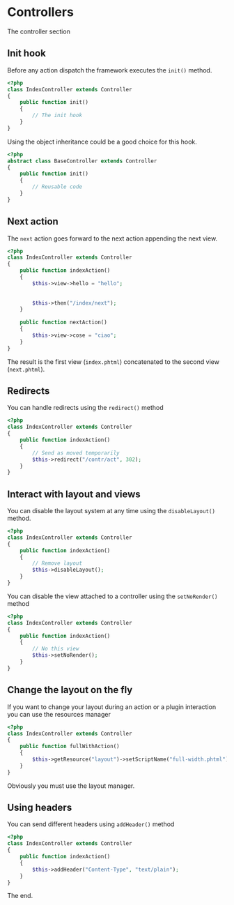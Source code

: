 # Controllers

The controller section

## Init hook

Before any action dispatch the framework executes the `init()` method.

```php
<?php
class IndexController extends Controller
{
    public function init()
    {
        // The init hook
    }
}
```

Using the object inheritance could be a good choice for this hook.

```php
<?php
abstract class BaseController extends Controller
{
    public function init()
    {
        // Reusable code
    }
}
```

## Next action

The `next` action goes forward to the next action appending
the next view.

```php
<?php 
class IndexController extends Controller
{
    public function indexAction()
    {
        $this->view->hello = "hello";
        
        
        $this->then("/index/next");
    }
    
    public function nextAction()
    {
        $this->view->cose = "ciao";
    }
}
```

The result is the first view (`index.phtml`) concatenated to the
second view (`next.phtml`).

## Redirects 

You can handle redirects using the `redirect()` method

```php
<?php 
class IndexController extends Controller
{
    public function indexAction()
    {
        // Send as moved temporarily
        $this->redirect("/contr/act", 302);
    } 
}
```

## Interact with layout and views

You can disable the layout system at any time using the `disableLayout()`
method.

```php
<?php 
class IndexController extends Controller
{
    public function indexAction()
    {
        // Remove layout
        $this->disableLayout();
    } 
}
```

You can disable the view attached to a controller using the `setNoRender()`
method

```php
<?php 
class IndexController extends Controller
{
    public function indexAction()
    {
        // No this view
        $this->setNoRender();
    } 
}
```

## Change the layout on the fly

If you want to change your layout during an action or a plugin interaction
you can use the resources manager

```php
<?php
class IndexController extends Controller
{
    public function fullWithAction()
    {
        $this->getResource("layout")->setScriptName("full-width.phtml");
    } 
}
```

Obviously you must use the layout manager.

## Using headers

You can send different headers using `addHeader()` method

```php
<?php 
class IndexController extends Controller
{
    public function indexAction()
    {
        $this->addHeader("Content-Type", "text/plain");
    } 
}
```

The end.